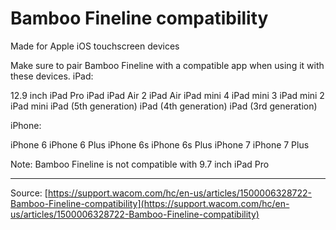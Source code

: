 # Bamboo Fineline compatibility

Made for Apple iOS touchscreen devices


Make sure to pair Bamboo Fineline with a compatible app when using it with these devices.
iPad:

12.9 inch iPad Pro
iPad
iPad Air 2
iPad Air
iPad mini 4
iPad mini 3
iPad mini 2
iPad mini
iPad (5th generation)
iPad (4th generation)
iPad (3rd generation)

iPhone:

iPhone 6
iPhone 6 Plus
iPhone 6s
iPhone 6s Plus
iPhone 7
iPhone 7 Plus

Note: Bamboo Fineline is not compatible with 9.7 inch iPad Pro

---
Source: [https://support.wacom.com/hc/en-us/articles/1500006328722-Bamboo-Fineline-compatibility](https://support.wacom.com/hc/en-us/articles/1500006328722-Bamboo-Fineline-compatibility)

